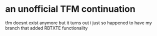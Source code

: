 # an unofficial TFM continuation  
tfm doesnt exist anymore but it turns out i just so happened to have my branch that added RBTXTE functionality
